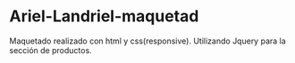 # Ariel-Landriel-maquetad
Maquetado realizado con html y css(responsive). Utilizando Jquery para la sección de productos.
